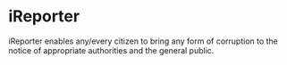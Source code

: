 # iReporter    
 iReporter enables any/every citizen to bring any form of corruption to the notice of appropriate authorities and the general public.
